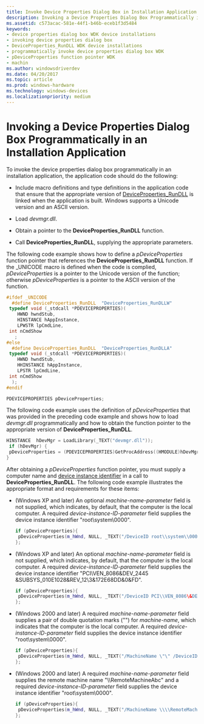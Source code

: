 ```yaml
---
title: Invoke Device Properties Dialog Box in Installation Application
description: Invoking a Device Properties Dialog Box Programmatically in an Installation Application
ms.assetid: c573acac-581e-44f1-b46b-eceb1f3d5484
keywords:
- device properties dialog box WDK device installations
- invoking device properties dialog box
- DeviceProperties_RunDLL WDK device installations
- programmatically invoke device properties dialog box WDK
- pDeviceProperties function pointer WDK
- machin
ms.author: windowsdriverdev
ms.date: 04/20/2017
ms.topic: article
ms.prod: windows-hardware
ms.technology: windows-devices
ms.localizationpriority: medium
---
```


# Invoking a Device Properties Dialog Box Programmatically in an Installation Application


To invoke the device properties dialog box programmatically in an installation application, the application code should do the following:

-   Include macro definitions and type definitions in the application code that ensure that the appropriate version of [DeviceProperties_RunDLL](deviceproperties-rundll-function-prototype.md) is linked when the application is built. Windows supports a Unicode version and an ASCII version.

-   Load *devmgr.dll*.

-   Obtain a pointer to the **DeviceProperties_RunDLL** function.

-   Call **DeviceProperties_RunDLL**, supplying the appropriate parameters.

The following code example shows how to define a *pDeviceProperties* function pointer that references the **DeviceProperties_RunDLL** function. If the _UNICODE macro is defined when the code is complied, *pDeviceProperties* is a pointer to the Unicode version of the function; otherwise *pDeviceProperties* is a pointer to the ASCII version of the function.

```cpp
#ifdef _UNICODE 
  #define DeviceProperties_RunDLL  "DeviceProperties_RunDLLW"
 typedef void (_stdcall *PDEVICEPROPERTIES)(
    HWND hwndStub,
    HINSTANCE hAppInstance,
    LPWSTR lpCmdLine,
 int nCmdShow
   ;
#else
  #define DeviceProperties_RunDLL  "DeviceProperties_RunDLLA"
 typedef void (_stdcall *PDEVICEPROPERTIES)(
    HWND hwndStub,
    HHINSTANCE hAppInstance,
    LPSTR lpCmdLine,
 int nCmdShow
  );
#endif

PDEVICEPROPERTIES pDeviceProperties;
```

The following code example uses the definition of *pDeviceProperties* that was provided in the preceding code example and shows how to load *devmgr.dll* programmatically and how to obtain the function pointer to the appropriate version of **DeviceProperties_RunDLL**.

```cpp
HINSTANCE  hDevMgr = LoadLibrary(_TEXT("devmgr.dll"));
 if (hDevMgr) {
 pDeviceProperties = (PDEVICEPROPERTIES)GetProcAddress((HMODULE)hDevMgr, DeviceProperties_RunDLL);
}
```

After obtaining a *pDeviceProperties* function pointer, you must supply a computer name and [device instance identifier](device-instance-ids.md) in a call to **DeviceProperties_RunDLL**. The following code example illustrates the appropriate format and requirements for these items:

-   (Windows XP and later) An optional *machine-name-parameter* field is not supplied, which indicates, by default, that the computer is the local computer. A required *device-instance-ID-parameter* field supplies the device instance identifier "root\\system\\0000".
    ```cpp
    if (pDeviceProperties){
     pDeviceProperties(m_hWnd, NULL, _TEXT("/DeviceID root\\system\\0000"), NULL);
    };
    ```

-   (Windows XP and later) An optional *machine-name-parameter* field is not supplied, which indicates, by default, that the computer is the local computer. A required *device-instance-ID-parameter* field supplies the device instance identifier "PCI\\VEN_8086&DEV_2445 &SUBSYS_010E1028&REV_12\\3&172E68DD&0&FD".
    ```cpp
    if (pDeviceProperties){
     pDeviceProperties(m_hWnd, NULL, _TEXT("/DeviceID PCI\\VEN_8086\&DEV_2445\&SUBSYS_010E1028\&REV_12\\3\&172E68DD\&0\&FD"), NULL);
    };
    ```

-   (Windows 2000 and later) A required *machine-name-parameter* field supplies a pair of double quotation marks ("") for *machine-name*, which indicates that the computer is the local computer. A required *device-instance-ID-parameter* field supplies the device instance identifier "root\\system\\0000".
    ```cpp
    if (pDeviceProperties){
     pDeviceProperties(m_hWnd, NULL, _TEXT("/MachineName \"\" /DeviceID root\\system\\0000"), NULL);
    };
    ```

-   (Windows 2000 and later) A required *machine-name-parameter* field supplies the remote machine name "\\\\RemoteMachineAbc" and a required *device-instance-ID-parameter* field supplies the device instance identifier "root\\system\\0000".
    ```cpp
    if (pDeviceProperties){
     pDeviceProperties(m_hWnd, NULL, _TEXT("/MachineName \\\\RemoteMachineAbc /DeviceID root\\system\\0000"), NULL);
    };
    ```

 

 





